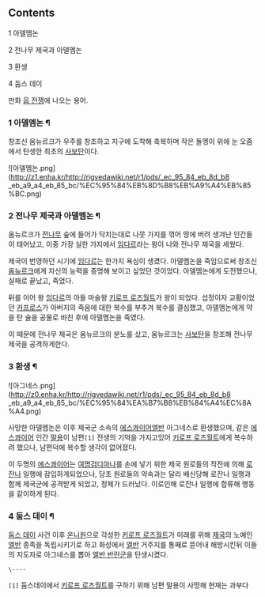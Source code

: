 ## Contents

    

1 아델멤논

2 전나무 제국과 아델멤논

3 환생

4 둠스 데이

만화 [웁 전쟁](%EC%9B%81%20%EC%A0%84%EC%9F%81.md)에 나오는 용어.

### 1 아델멤논 ¶

창조신 옴뉴르크가 우주를 창조하고 지구에 도착해 축복하며 작은 돌멩이 위에 눈 오줌에서 탄생한 최초의
[사보탄](%EC%82%AC%EB%B3%B4%ED%83%84.md)이다.

  

![아델멤논.png](http://z1.enha.kr/http://rigvedawiki.net/r1/pds/_ec_95_84_eb_8d_b8
_eb_a9_a4_eb_85_bc/%EC%95%84%EB%8D%B8%EB%A9%A4%EB%85%BC.png)

### 2 전나무 제국과 아델멤논 ¶

옴뉴르크가 [전나무](%EC%A0%84%EB%82%98%EB%AC%B4.md) 숲에 들어가 닥치는대로 나뭇 가지를 꺾어 땅에 버려
생겨난 인간들이 태어났고, 이중 가장 실한 가지에서 [임다르](%EC%9E%84%EB%8B%A4%EB%A5%B4.md)라는 왕이 나와
전나무 제국을 세웠다.

  

제국이 번영하던 시기에 [임다르](%EC%9E%84%EB%8B%A4%EB%A5%B4.md)는 한가지 욕심이 생겼다. 아델멤논을
죽임으로써 창조신 [옴뉴르크](%EC%98%B4%EB%89%B4%EB%A5%B4%ED%81%AC.md)에게 자신의 능력을 증명해 보이고
싶었던 것이었다. 아델멤논에게 도전했으나, 실패로 끝났고, 죽었다.

  

뒤를 이어 왕 [임다르](%EC%9E%84%EB%8B%A4%EB%A5%B4.md)의 아들 마술왕 [키로프 로즈월트](%ED%82%A4%EB%A1%9C%ED%94%84%20%EB%A1%9C%EC%A6%88%EC%9B%94%ED%8A%B8.md)가 왕이 되었다. 섭정이자
교황이었던 [카프로스](%EC%B9%B4%ED%94%84%EB%A1%9C%EC%8A%A4.md)가 아버지의 죽음에 대한 복수를 부추겨
복수를 결심했고, 아델멤논에게 약을 탄 술을 공물로 바친 후에 아델멤논을 죽였다.

  

이 때문에 전나무 제국은 옴뉴르크의 분노를 샀고, 옴뉴르크는 [사보탄](%EC%82%AC%EB%B3%B4%ED%83%84.md)을
창조해 전나무 제국을 공격하게한다.

  

### 3 환생 ¶

![아그네스.png](http://z0.enha.kr/http://rigvedawiki.net/r1/pds/_ec_95_84_eb_8d_b8
_eb_a9_a4_eb_85_bc/%EC%95%84%EA%B7%B8%EB%84%A4%EC%8A%A4.png)

  

사망한 아델멤논은 이후 제국군 소속의 [에스콰이어](%EC%97%90%EC%8A%A4%EC%BD%B0%EC%9D%B4%EC%96%B4%28%EC%9B%81%20%EC%A0%84%EC%9F%81%29.md)[엘반](%EC%97%98%EB%B0%98.md) 아그네스로
환생했으며, 같은 [에스콰이어](%EC%97%90%EC%8A%A4%EC%BD%B0%EC%9D%B4%EC%96%B4%28%EC%9B%81%20%EC%A0%84%EC%9F%81%29.md) 인간 [말용](%EB%A7%90%EC%9A%A9.md)이 남편`[1]` 전생의
기억을 가지고있어 [키로프 로즈월트](%ED%82%A4%EB%A1%9C%ED%94%84%20%EB%A1%9C%EC%A6%88%EC%9B%94%ED%8A%B8.md)에게 복수하려 했으나, 남편덕에 복수할 생각이 없어졌다.

  

이 두명의 [에스콰이어](%EC%97%90%EC%8A%A4%EC%BD%B0%EC%9D%B4%EC%96%B4%28%EC%9B%81%20%EC%A0%84%EC%9F%81%29.md)는 [여명검디아나](%EC%97%AC%EB%AA%85%EA%B2%80%20%EB%94%94%EC%95%84%EB%82%98.md)를 손에 넣기
위한 제국 원로들의 작전에 의해 [로잔나](%EB%A1%9C%EC%9E%94%EB%82%98%20%EB%93%9C%20%EC%95%84%EB%A6%AC%EB%82%98.md) 일행에 잠입하게되었으나, 당초 원로들의 약속과는 달리 배신당해 로잔나 일행과 함께 제국군에 공격받게
되었고, 정체가 드러났다. 이로인해 로잔나 일행에 합류해 행동을 같이하게 된다.

  

### 4 둠스 데이 ¶

[둠스 데이](%EB%91%A0%EC%8A%A4%20%EB%8D%B0%EC%9D%B4.md) 사건 이후 [온니원](%EC%98%A8%EB%8B%88%20%EC%9B%90.md)으로 각성한 [키로프 로즈월트](%ED%82%A4%EB%A1%9C%ED%94%84%20%EB%A1%9C%EC%A6%88%EC%9B%94%ED%8A%B8.md)가 미래를 위해
[제국](%EC%A0%9C%EA%B5%AD.md)의 노예인 [엘반](%EC%97%98%EB%B0%98.md) 종족을 독립시키기로
하고 화성에서 [엘반](%EC%97%98%EB%B0%98.md) 거주지를 통째로 뜯어내 해방시킨뒤 이들의 지도자로 아그네스를 뽑아
[엘반 반란군](%EC%97%98%EB%B0%98%20%EB%B0%98%EB%9E%80%EA%B5%B0.md)을 탄생시켰다.

`\----`

`[1]` 둠스데이에서 [키로프 로즈월트](%ED%82%A4%EB%A1%9C%ED%94%84%20%EB%A1%9C%EC%A6%88%EC%9B%94%ED%8A%B8.md)를 구하기 위해 남편 말용이 사망해 현재는 과부다

